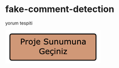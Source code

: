 # fake-comment-detection
yorum tespiti

<a href="https://github.com/melikeoguz/fake-comment-detection/blob/main/Sunum%20Dosyası%20Makine%20Öğrenmesi%20Yöntemleriyle%20Sahte%20Kullanıcı%20Yorumlarını%20Tahmin%20Etme.ipynb"><img src="https://github.com/melikeoguz/fake-comment-detection/blob/main/button.png" /></a>

